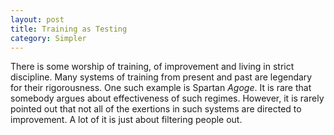 ```yaml
---
layout: post
title: Training as Testing
category: Simpler
---
```


There is some worship of training, of improvement and living in strict
discipline. Many systems of training from present and past are
legendary for their rigorousness. One such example is Spartan *Agoge*. It is rare that
somebody argues about effectiveness of such regimes. However, it is
rarely pointed out that not all of the exertions in such systems are
directed to improvement. A lot of it is just about filtering people
out. 
